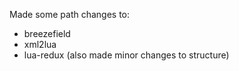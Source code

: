 Made some path changes to:
- breezefield
- xml2lua
- lua-redux (also made minor changes to structure)